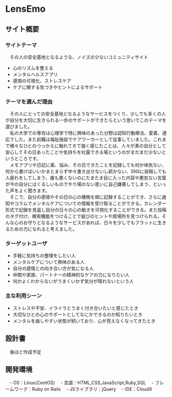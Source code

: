# LensEmo

## サイト概要
### サイトテーマ
　その人の安全基地となるような、ノイズの少ないコミュニティサイト

  * 心のリズムを整える
  * メンタルヘルスアプリ
  * 感情の可視化、ストレスケア
  * ケアに関する気づきやヒントによるサポート
​
### テーマを選んだ理由
　その人にとっての安全基地となるようなサービスをつくり、少しでも多くの人が自分を大切に生きられる一歩のサポートができたらという思いでこのテーマを選びました。  
　私の大学での専攻は心理学で特に興味のあった分野は認知行動療法、愛着、適応でした。また前職は福祉施設でケアワーカーとして従事していました。これまで様々なひとのつっかえに触れてきて強く感じたことは、人々が素の自分として安心してその日あったことや気持ちを吐露できる場というのがまだまだ少ないというところです。  
　メモアプリや日記に薬、悩み、その日できたことを記録しても何か味気ない、何から書けばいいかまとまらず中々書き出せないし続かない、SNSに投稿しても人疲れをしてしまう、誰も悪くないのにたまたま目に入った内容や悪気ない言葉が今の自分にはくるしいものでやり場のない思いに自己嫌悪してしまう、といった声をよく聞きます。  
　そこで、自分の感情やその日の心の機微を順に記録することができ、さらに通知やコラムでメンタルケアについての情報を受け取ることができる。カレンダー形式で記録を見返し自分の日々の心の動きを可視化することができる。また投稿のタグ付け、検索機能をつけることで綻びのヒントや居場所を見つけられる。そんな心のお守りとなるようなサービスがあれば、日々を少しでもフラットに生きるための力になれると考えました。

### ターゲットユーザ
  * 手軽に気持ちの整理をしたい人
  * メンタルケアについて興味のある人
  * 自分の感情との向き合い方が気になる人
  * 仲間や家族、パートナーの精神的なケアの力になりたい人
  * 何かよくわからないがうまくいかず気分が晴れないという人

### 主な利用シーン
  * ストレスや不安、イライラとうまく付き合いたいと感じたとき
  * 大切なひとの心のサポートとしてなにかできるのか知りたいとき
  * メンタルを崩しやすい状態が続いており、心が見えなくなってきたとき
​
## 設計書
　後ほど作成予定

## 開発環境
　- OS：Linux(CentOS)
　- 言語：HTML,CSS,JavaScript,Ruby,SQL
　- フレームワーク：Ruby on Rails
　- JSライブラリ：jQuery
　- IDE：Cloud9
​
